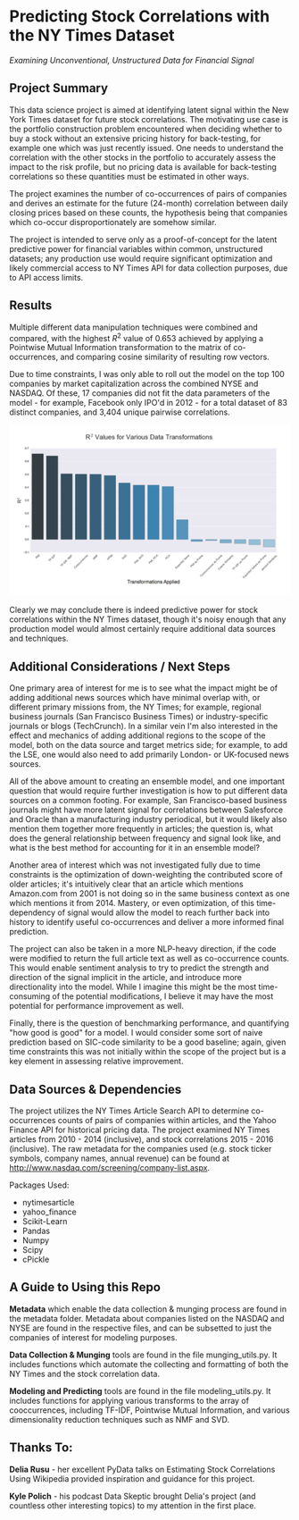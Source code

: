 # Predicting Stock Correlations with the NY Times Dataset

*Examining Unconventional, Unstructured Data for Financial Signal*

## Project Summary

This data science project is aimed at identifying latent signal within the New York Times dataset for future stock correlations. The motivating use case is the portfolio construction problem encountered when deciding whether to buy a stock without an extensive pricing history for back-testing, for example one which was just recently issued. One needs to understand the correlation with the other stocks in the portfolio to accurately assess the impact to the risk profile, but no pricing data is available for back-testing correlations so these quantities must be estimated in other ways.

The project examines the number of co-occurrences of pairs of companies and derives an estimate for the future (24-month) correlation between daily closing prices based on these counts, the hypothesis being that companies which co-occur disproportionately are somehow similar.

The project is intended to serve only as a proof-of-concept for the latent predictive power for financial variables within common, unstructured datasets; any production use would require significant optimization and likely commercial access to NY Times API for data collection purposes, due to API access limits.


## Results

Multiple different data manipulation techniques were combined and compared, with the highest *R*<sup>2</sup> value of 0.653 achieved by applying a Pointwise Mutual Information transformation to the matrix of co-occurrences, and comparing cosine similarity of resulting row vectors.

Due to time constraints, I was only able to roll out the model on the top 100 companies by market capitalization across the combined NYSE and NASDAQ. Of these, 17 companies did not fit the data parameters of the model - for example, Facebook only IPO'd in 2012 - for a total dataset of 83 distinct companies, and 3,404 unique pairwise correlations.


![](https://github.com/matthewdparker/nytimes-correlation/blob/master/images/R_Squared_values.png)


Clearly we may conclude there is indeed predictive power for stock correlations within the NY Times dataset, though it's noisy enough that any production model would almost certainly require additional data sources and techniques. 


## Additional Considerations / Next Steps

One primary area of interest for me is to see what the impact might be of adding additional news sources which have minimal overlap with, or different primary missions from, the NY Times; for example, regional business journals (San Francisco Business Times) or industry-specific journals or blogs (TechCrunch). In a similar vein I'm also interested in the effect and mechanics of adding additional regions to the scope of the model, both on the data source and target metrics side; for example, to add the LSE, one would also need to add primarily London- or UK-focused news sources. 

All of the above amount to creating an ensemble model, and one important question that would require further investigation is how to put different data sources on a common footing. For example, San Francisco-based business journals might have more latent signal for correlations between Salesforce and Oracle than a manufacturing industry periodical, but it would likely also mention them together more frequently in articles; the question is, what does the general relationship between frequency and signal look like, and what is the best method for accounting for it in an ensemble model?

Another area of interest which was not investigated fully due to time constraints is the optimization of down-weighting the contributed score of older articles; it's intuitively clear that an article which mentions Amazon.com from 2001 is not doing so in the same business context as one which mentions it from 2014. Mastery, or even optimization, of this time-dependency of signal would allow the model to reach further back into history to identify useful co-occurrences and deliver a more informed final prediction.

The project can also be taken in a more NLP-heavy direction, if the code were modified to return the full article text as well as co-occurrence counts. This would enable sentiment analysis to try to predict the strength and direction of the signal implicit in the article, and introduce more directionality into the model. While I imagine this might be the most time-consuming of the potential modifications, I believe it may have the most potential for performance improvement as well.

Finally, there is the question of benchmarking performance, and quantifying "how good is good" for a model. I would consider some sort of naive prediction based on SIC-code similarity to be a good baseline; again, given time constraints this was not initially within the scope of the project but is a key element in assessing relative improvement.



## Data Sources & Dependencies

The project utilizes the NY Times Article Search API to determine co-occurrences counts of pairs of companies within articles, and the Yahoo Finance API for historical pricing data. The project examined NY Times articles from 2010 - 2014 (inclusive), and stock correlations 2015 - 2016 (inclusive). The raw metadata for the companies used (e.g. stock ticker symbols, company names, annual revenue) can be found at http://www.nasdaq.com/screening/company-list.aspx.

Packages Used:

- nytimesarticle
- yahoo_finance  
- Scikit-Learn
- Pandas
- Numpy
- Scipy
- cPickle


## A Guide to Using this Repo

**Metadata** which enable the data collection & munging process are found in the metadata folder. Metadata about companies listed on the NASDAQ and NYSE are found in the respective files, and can be subsetted to just the companies of interest for modeling purposes.

**Data Collection & Munging** tools are found in the file munging_utils.py. It includes functions which automate the collecting and formatting of both the NY Times and the stock correlation data.

**Modeling and Predicting** tools are found in the file modeling_utils.py. It includes functions for applying various transforms to the array of cooccurrences, including TF-IDF, Pointwise Mutual Information, and various dimensionality reduction techniques such as NMF and SVD.


## Thanks To:

__Delia Rusu__ - her excellent PyData talks on Estimating Stock Correlations Using Wikipedia provided inspiration and guidance for this project.

__Kyle Polich__ - his podcast Data Skeptic brought Delia's project (and countless other interesting topics) to my attention in the first place.
